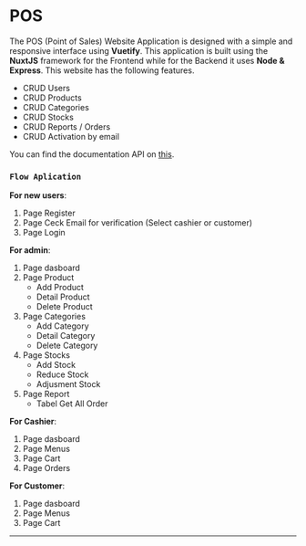 # POS

The POS (Point of Sales) Website Application is designed with a simple and responsive interface using **Vuetify**. 
This application is built using the **NuxtJS** framework for the Frontend while for the Backend it uses **Node & Express**. This website has the following features.
- CRUD Users
- CRUD Products
- CRUD Categories
- CRUD Stocks
- CRUD Reports / Orders
- CRUD Activation by email

You can find the documentation API on [this](https://documenter.getpostman.com/view/13709551/TzeZERo6).

### ```Flow Aplication```
**For new users**:
1. Page Register
2. Page Ceck Email for verification (Select cashier or customer)
3. Page Login

**For admin**: 
1. Page dasboard
2. Page Product
    - Add Product
    - Detail Product
    - Delete Product
3. Page Categories
    - Add Category
    - Detail Category
    - Delete Category
4. Page Stocks
    - Add Stock
    - Reduce Stock
    - Adjusment Stock
5. Page Report
    - Tabel Get All Order

**For Cashier**: 
1. Page dasboard
2. Page Menus
3. Page Cart
4. Page Orders

**For Customer**: 
1. Page dasboard
2. Page Menus
3. Page Cart

---
